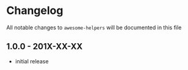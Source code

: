 # Changelog

All notable changes to `awesome-helpers` will be documented in this file

## 1.0.0 - 201X-XX-XX

- initial release
